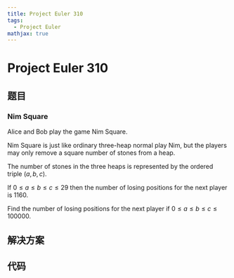 ```yaml
---
title: Project Euler 310
tags:
  - Project Euler
mathjax: true
---
```

<escape><!-- more --></escape>
    
# Project Euler 310
## 题目
### Nim Square



Alice and Bob play the game Nim Square.

Nim Square is just like ordinary three-heap normal play Nim, but the players may only remove a square number of stones from a heap.

The number of stones in the three heaps is represented by the ordered triple $(a,b,c)$.

If $0\le a\le b\le c\le29$ then the number of losing positions for the next player is $1160$.

Find the number of losing positions for the next player if $0\le a\le b\le c\le100 000$.






## 解决方案


## 代码


